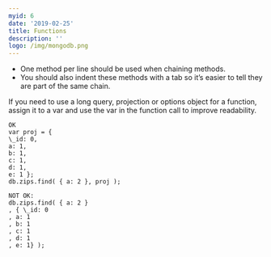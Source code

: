 ```yaml
---
myid: 6
date: '2019-02-25'
title: Functions
description: ''
logo: /img/mongodb.png
---
```


- One method per line should be used when chaining methods.
- You should also indent these methods with a tab so it’s easier to tell they are part of the same chain.

If you need to use a long query, projection or options object for a function, assign it to a var and use the var in the function call to improve readability.

```
OK
var proj = {
\_id: 0,
a: 1,
b: 1,
c: 1,
d: 1,
e: 1 };
db.zips.find( { a: 2 }, proj );
```

```
NOT OK:
db.zips.find( { a: 2 }
, { \_id: 0
, a: 1
, b: 1
, c: 1
, d: 1
, e: 1} );
```